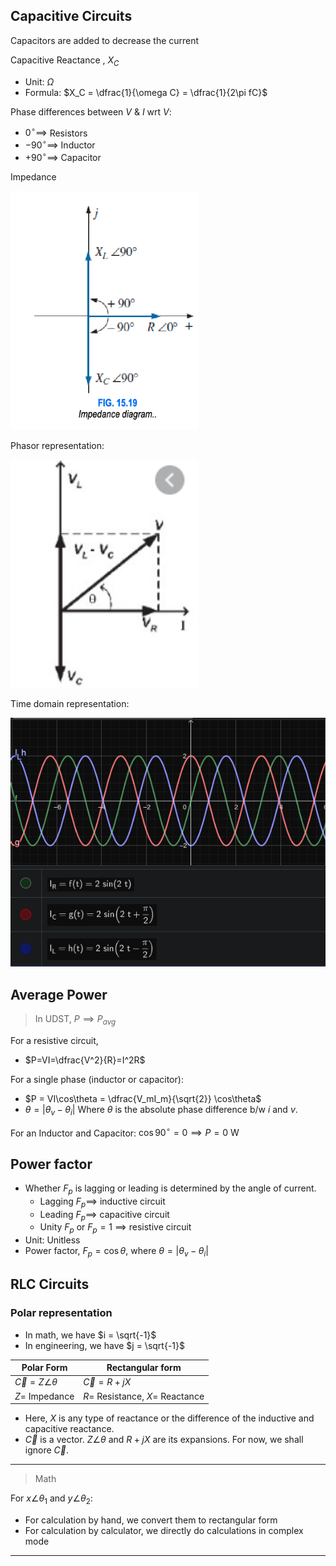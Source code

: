 ## Capacitive Circuits

Capacitors are added to decrease the current

Capacitive Reactance , $X_C$
- Unit: $\Omega$
- Formula: $X_C = \dfrac{1}{\omega C} = \dfrac{1}{2\pi fC}$

Phase differences between $V$ & $I$ wrt $V$:
- $0^\circ \implies$ Resistors
- $-90^\circ \implies$ Inductor
- $+90^\circ \implies$ Capacitor

Impedance

<img src="images/impedance.png" alt="image" width="300"/>

Phasor representation:

<img src="images/phasor.png" alt="image" width="300"/>

Time domain representation:

![image](images/time-domain.png)

## Average Power

> In UDST, $P \implies P_{avg}$

For a resistive circuit,
- $P=VI=\dfrac{V^2}{R}=I^2R$

For a single phase (inductor or capacitor):
- $P = VI\cos\theta = \dfrac{V_mI_m}{\sqrt{2}} \cos\theta$
- $\theta = |\theta_v-\theta_i |$
Where $\theta$ is the absolute phase difference b/w $i$ and $v$.

For an Inductor and Capacitor:
$\cos 90^\circ = 0 \implies P = 0~\mathrm{W}$

## Power factor

- Whether $F_p$ is lagging or leading is determined by the angle of current.
    - Lagging $F_p \implies$ inductive circuit
    - Leading $F_p \implies$ capacitive circuit
    - Unity $F_p$ or $F_p=1$ $\implies$ resistive circuit
- Unit: Unitless
- Power factor, $F_p = \cos\theta,~\text{where}~\theta=|\theta_v-\theta_i |$

## RLC Circuits

### Polar representation

- In math, we have $i = \sqrt{-1}$
- In engineering, we have $j = \sqrt{-1}$

| Polar Form | Rectangular form |
|---|---|
| $\vec{C}=Z \angle \theta$ | $\vec{C}=R+jX$ |
| $Z=$ Impedance | $R=$ Resistance, $X=$ Reactance |

- Here, $X$ is any type of reactance or the difference of the inductive and capacitive reactance.
- $\vec{C}$ is a vector. $Z \angle \theta$ and $R+jX$ are its expansions. For now, we shall ignore $\vec{C}$.

---
> Math

For $x \angle \theta_1$ and $y \angle \theta_2$:
- For calculation by hand, we convert them to rectangular form
- For calculation by calculator, we directly do calculations in complex mode
---
